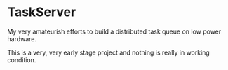 # TaskServer

My very amateurish efforts to build a distributed task queue on low power hardware.

This is a very, very early stage project and nothing is really in working condition.